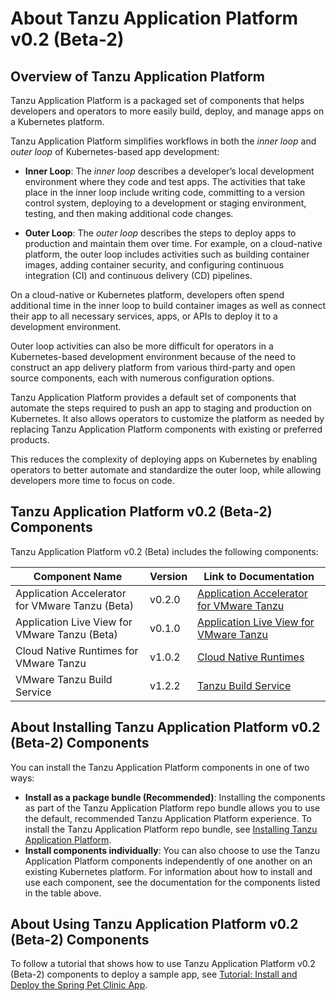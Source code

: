 # <a id='overview'></a> About Tanzu Application Platform v0.2 (Beta-2)

## <a id='overview'></a> Overview of Tanzu Application Platform

Tanzu Application Platform is a packaged set of components that helps
developers and operators to more easily build, deploy, and manage apps
on a Kubernetes platform.

Tanzu Application Platform simplifies workflows in both the
_inner loop_ and _outer loop_ of Kubernetes-based app development:

* **Inner Loop**: The _inner loop_ describes a developer’s local development
environment where they code and test apps. The activities that take place
in the inner loop include writing code, committing to a version control
system, deploying to a development or staging environment, testing, and
then making additional code changes. 

* **Outer Loop**: The _outer loop_ describes the steps to deploy apps
to production and maintain them over time. For example, on a cloud-native
platform, the outer loop includes activities such as building container
images, adding container security, and configuring continuous integration
(CI) and continuous delivery (CD) pipelines.

On a cloud-native or Kubernetes platform, developers often spend additional
time in the inner loop to build container images as well as connect their
app to all necessary services, apps, or APIs to deploy it to
a development environment.

Outer loop activities can also be more difficult for operators in a
Kubernetes-based development environment because of the need to construct
an app delivery platform from various third-party and open source
components, each with numerous configuration options.

Tanzu Application Platform provides a default set of components that automate
the steps required to push an app to staging and production
on Kubernetes. It also allows operators to customize the platform as
needed by replacing Tanzu Application Platform components with existing
or preferred products.

This reduces the complexity of deploying apps on Kubernetes
by enabling operators to better automate and standardize the outer loop,
while allowing developers more time to focus on code.

## <a id='components'></a> Tanzu Application Platform v0.2 (Beta-2) Components

Tanzu Application Platform v0.2 (Beta) includes the following components:

| Component Name | Version | Link to Documentation |
|--------------------------------|-------------------------------|------|
| Application Accelerator for VMware Tanzu (Beta) | v0.2.0 | [Application Accelerator for VMware Tanzu](https://docs.vmware.com/en/Application-Accelerator-for-VMware-Tanzu/index.html) |
| Application Live View for VMware Tanzu (Beta) | v0.1.0 | [Application Live View for VMware Tanzu](https://docs.vmware.com/en/Application-Live-View-for-VMware-Tanzu/0.1/docs/GUID-index.html)|
| Cloud Native Runtimes for VMware Tanzu | v1.0.2 | [Cloud Native Runtimes](https://docs.vmware.com/en/Cloud-Native-Runtimes-for-VMware-Tanzu/1.0/tanzu-cloud-native-runtimes-1-0/GUID-cnr-overview.html) |
| VMware Tanzu Build Service | v1.2.2 | [Tanzu Build Service](https://docs.pivotal.io/build-service/1-2/) |

## <a id='install'></a> About Installing Tanzu Application Platform v0.2 (Beta-2) Components

You can install the Tanzu Application Platform components in one of two ways:

* **Install as a package bundle (Recommended)**: Installing the components
as part of the Tanzu Application Platform repo bundle allows you to use the default, recommended
Tanzu Application Platform experience. To install the Tanzu Application Platform repo bundle, see
[Installing Tanzu Application Platform](install.html).
* **Install components individually**: You can also choose to use the
Tanzu Application Platform components independently of one another on
an existing Kubernetes platform. For information about how to install
and use each component, see the documentation for the components listed
in the table above.

## <a id='use'></a> About Using Tanzu Application Platform v0.2 (Beta-2) Components

To follow a tutorial that shows how to use Tanzu Application Platform
v0.2 (Beta-2) components to deploy a sample app,
see [Tutorial: Install and Deploy the Spring Pet Clinic App](tutorial.html).
